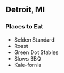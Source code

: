 ## Detroit, MI

### Places to Eat
- Selden Standard
- Roast
- Green Dot Stables
- Slows BBQ
- Kale-fornia

